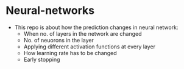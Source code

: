 # Neural-networks
- This repo is about how the prediction changes in neural network:
  -  When no. of layers in the network are changed
  -  No. of neuorons in the layer 
  -  Applying different activation functions at every layer
  -  How learning rate has to be changed
  -  Early stopping
